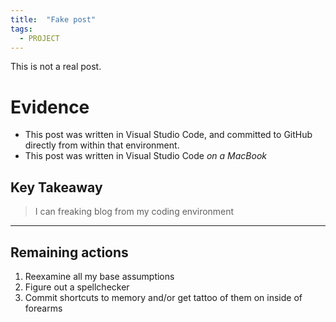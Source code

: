 ```yaml
---
title:  "Fake post"
tags:
  - PROJECT
---
```


This is not a real post.

# Evidence

- This post was written in Visual Studio Code, and committed to GitHub directly from within that environment.
- This post was written in Visual Studio Code *on a MacBook*

## Key Takeaway
> I can freaking blog from my coding environment

---
## Remaining actions
1. Reexamine all my base assumptions
2. Figure out a spellchecker
3. Commit shortcuts to memory and/or get tattoo of them on inside of forearms